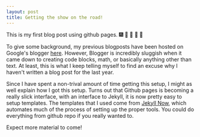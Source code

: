 ```yaml
---
layout: post
title: Getting the show on the road!
---
```


This is my first blog post using github pages.  :fireworks: :clap: :clap: :clap: :poop:

To give some background, my previous blogposts have been hosted on Google's blogger [here](http://mortonjt.blogspot.com/).
However, Blogger is incredibly sluggish when it came down to creating code blocks, math, or basically anything other than text.
At least, this is what I keep telling myself to find an excuse why I haven't written a blog post for the last year.

Since I have spent a non-trival amount of time getting this setup, I might as well explain how I got this setup.
Turns out that Github pages is becoming a really slick interface, with an interface to Jekyll, it is now pretty easy to setup templates.
The templates that I used come from [Jekyll Now](https://github.com/barryclark/jekyll-now), which automates much of the process of setting up the proper tools.  You could do everything from github repo if you really wanted to.

Expect more material to come!